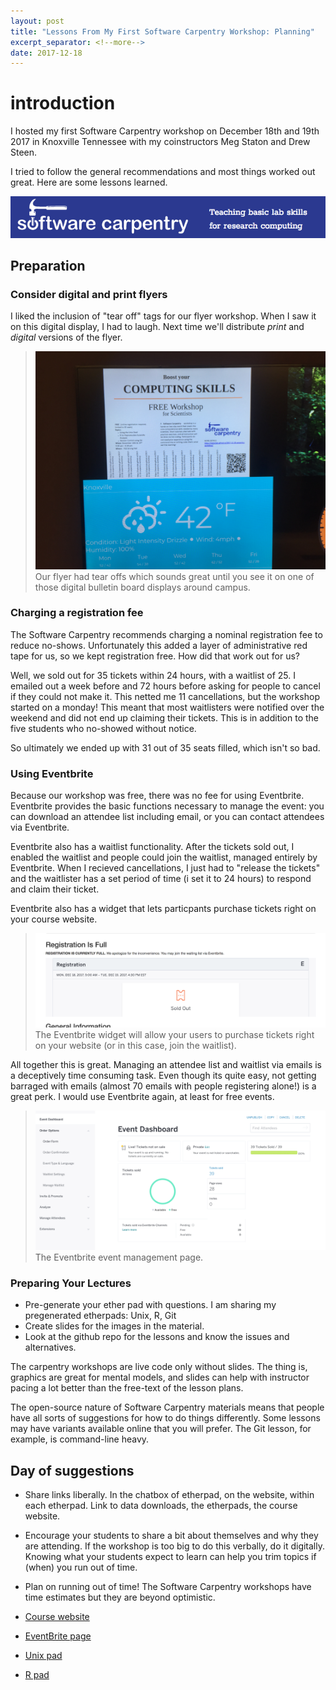 ```yaml
---
layout: post
title: "Lessons From My First Software Carpentry Workshop: Planning"
excerpt_separator: <!--more-->
date: 2017-12-18
---
```


# introduction

I hosted my first Software Carpentry workshop on December 18th and 19th 2017 in Knoxville Tennessee with my coinstructors Meg Staton and Drew Steen.

I tried to follow the general recommendations and most things worked out great.  Here are some lessons learned.

![The Software Carpentry logo](/assets/img/carpentry/s_carp.png)



<!--more-->

## Preparation

### Consider digital and print flyers

I liked the inclusion of "tear off" tags for our flyer workshop.  When I saw it on this digital display, I had to laugh.  Next time we'll distribute *print* and *digital* versions of the flyer.

 
>![Our flyer](/assets/img/carpentry/swc_flyer_tearoff.jPG)
>Our flyer had tear offs which sounds great until you see it on one of those digital bulletin board displays around campus.

###  Charging a registration fee

The Software Carpentry recommends charging a nominal registration fee to reduce no-shows.  Unfortunately this added a layer of administrative red tape for us, so we kept registration free.  How did that work out for us?

Well, we sold out for 35 tickets within 24 hours, with a waitlist of 25.  I emailed out a week before and 72 hours before asking for people to cancel if they could not make it.  This netted me 11 cancellations, but the workshop started on a monday!  This meant that most waitlisters were notified over the weekend and did not end up claiming their tickets.  This is in addition to the five students who no-showed without notice.

So ultimately we ended up with 31 out of 35 seats filled, which isn't so bad.

### Using Eventbrite

Because our workshop was free, there was no fee for using Eventbrite.  Eventbrite provides the basic functions necessary to manage the event: you can download an attendee list including email, or you can contact attendees via Eventbrite.

Eventbrite also has a waitlist functionality.  After the tickets sold out, I enabled the waitlist and people could join the waitlist, managed entirely by Eventbrite.  When I recieved cancellations, I just had to "release the tickets" and the waitlister has a set period of time (i set it to 24 hours) to respond and claim their ticket.

Eventbrite also has a widget that lets particpants purchase tickets right on your course website.

>![The eventbrite widget on our software carpentry website](/assets/img/carpentry/eventbrite_widget.png)
>The Eventbrite widget will allow your users to purchase tickets right on your website (or in this case, join the waitlist).  

All together this is great.  Managing an attendee list and waitlist via emails is a deceptively time consuming task.  Even though its quite easy, not getting barraged with emails (almost 70 emails with people registering alone!) is a great perk.  I would use Eventbrite again, at least for free events.

>![The eventbrite page](/assets/img/carpentry/eventbrite.png)
>The Eventbrite event management page.

### Preparing Your Lectures

* Pre-generate your ether pad with questions.  I am sharing my pregenerated etherpads: Unix, R, Git
* Create slides for the images in the material.
* Look at the github repo for the lessons and know the issues and alternatives.

The carpentry workshops are live code only without slides.  The thing is, graphics are great for mental models, and slides can help with instructor pacing a lot better than the free-text of the lesson plans.

The open-source nature of Software Carpentry materials means that people have all sorts of suggestions for how to do things differently.  Some lessons may have variants available online that you will prefer.  The Git lesson, for example, is command-line heavy.  

## Day of suggestions

* Share links liberally.  In the chatbox of etherpad, on the website, within each etherpad.  Link to data downloads, the etherpads, the course website.
* Encourage your students to share a bit about themselves and why they are attending.  If the workshop is too big to do this verbally, do it digitally.  Knowing what your students expect to learn can help you trim topics if (when) you run out of time.
* Plan on running out of time!  The Software Carpentry workshops have time estimates but they are beyond optimistic.

* [Course website](https://www.eventbrite.com/e/ut-knoxville-scientific-computing-software-carpentry-workshop-tickets-40189132778?aff=eprofsaved)
* [EventBrite page](https://www.eventbrite.com/e/ut-knoxville-scientific-computing-software-carpentry-workshop-tickets-40189132778?aff=eprofsaved)
* [Unix pad](http://pad.software-carpentry.org/2017-12-18-UTK-unix)
* [R pad](http://pad.software-carpentry.org/2017-12-18-UTK-R)